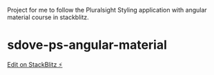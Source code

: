 Project for me to follow the Pluralsight Styling application with angular material course in stackblitz.

# sdove-ps-angular-material

[Edit on StackBlitz ⚡️](https://stackblitz.com/edit/sdove-ps-angular-material)
